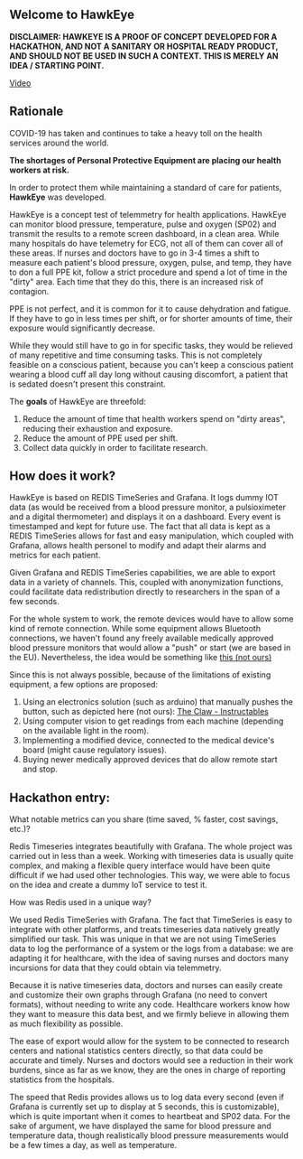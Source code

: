 ## Welcome to HawkEye
**DISCLAIMER: HAWKEYE IS A PROOF OF CONCEPT DEVELOPED FOR A HACKATHON, AND NOT A SANITARY OR HOSPITAL READY PRODUCT, AND SHOULD NOT BE USED IN SUCH A CONTEXT. THIS IS MERELY AN IDEA / STARTING POINT.**

[Video](https://youtu.be/oUgeTvT_E4c)
## Rationale

COVID-19 has taken and continues to take a heavy toll on the health services around the world. 

**The shortages of Personal Protective Equipment are placing our health workers at risk.**

In order to protect them while maintaining a standard of care for patients, **HawkEye** was developed. 

HawkEye is a concept test of telemmetry for health applications. HawkEye can monitor blood pressure, temperature, pulse and oxygen (SP02) and transmit the results to a remote screen dashboard, in a clean area. While many hospitals do have telemetry for ECG, not all of them can cover all of these areas. If nurses and doctors have to go in 3-4 times a shift to measure each patient's blood pressure, oxygen, pulse, and temp, they have to don a full PPE kit, follow a strict procedure and spend a lot of time in the "dirty" area. Each time that they do this, there is an increased risk of contagion.

PPE is not perfect, and it is common for it to cause dehydration and fatigue. If they have to go in less times per shift, or for shorter amounts of time, their exposure would significantly decrease.

While they would still have to go in for specific tasks, they would be relieved of many repetitive and time consuming tasks. This is not completely feasible on a conscious patient, because you can't keep a conscious patient wearing a blood cuff all day long without causing discomfort, a patient that is sedated doesn't present this constraint.

The **goals** of HawkEye are threefold:

1. Reduce the amount of time that health workers spend on "dirty areas", reducing their exhaustion and exposure.
2. Reduce the amount of PPE used per shift.
3. Collect data quickly in order to facilitate research.


## How does it work?

HawkEye is based on REDIS TimeSeries and Grafana. It logs dummy IOT data (as would be received from a blood pressure monitor, a pulsioximeter and a digital thermometer) and displays it on a dashboard. Every event is timestamped and kept for future use. The fact that all data is kept as a REDIS TimeSeries allows for fast and easy manipulation, which coupled with Grafana, allows health personel to modify and adapt their alarms and metrics for each patient.

Given Grafana and REDIS TimeSeries capabilities, we are able to export data in a variety of channels. This, coupled with anonymization functions, could facilitate data redistribution directly to researchers in the span of a few seconds. 

For the whole system to work, the remote devices would have to allow some kind of remote connection. While some equipment allows Bluetooth connections, we haven't found any freely available medically approved blood pressure monitors that would allow a "push" or start (we are based in the EU). Nevertheless, the idea would be something like [this (not ours)](https://www.youtube.com/watch?v=17im1J1EdZA)

Since this is not always possible, because of the limitations of existing equipment, a few options are proposed:

1. Using an electronics solution (such as arduino) that manually pushes the button, such as depicted here (not ours): [The Claw - Instructables](https://www.instructables.com/id/The-Claw-A-3D-printed-robotic-claw/)
2. Using computer vision to get readings from each machine (depending on the available light in the room).
3. Implementing a modified device, connected to the medical device's board (might cause regulatory issues).
4. Buying newer medically approved devices that do allow remote start and stop.


## Hackathon entry:

What notable metrics can you share (time saved, % faster, cost savings, etc.)?

Redis Timeseries integrates beautifully with Grafana. The whole project was carried out in less than a week. Working with timeseries data is usually quite complex, and making a flexible query interface would have been quite difficult if we had used other technologies. This way, we were able to focus on the idea and create a dummy IoT service to test it.

How was Redis used in a unique way?

We used Redis TimeSeries with Grafana. The fact that TimeSeries is easy to integrate with other platforms, and treats timeseries data natively greatly simplified our task. This was unique in that we are not using TimeSeries data to log the performance of a system or the logs from a database: we are adapting it for healthcare, with the idea of saving nurses and doctors many incursions for data that they could obtain via telemmetry.

Because it is native timeseries data, doctors and nurses can easily create and customize their own graphs through Grafana (no need to convert formats), without needing to write any code. Healthcare workers know how they want to measure this data best, and we firmly believe in allowing them as much flexibility as possible.

The ease of export would allow for the system to be connected to research centers and national statistics centers directly, so that data could be accurate and timely. Nurses and doctors would see a reduction in their work burdens, since as far as we know, they are the ones in charge of reporting statistics from the hospitals.

The speed that Redis provides allows us to log data every second (even if Grafana is currently set up to display at 5 seconds, this is customizable), which is quite important when it comes to heartbeat and SP02 data. For the sake of argument, we have displayed the same for blood pressure and temperature data, though realistically blood pressure measurements would be a few times a day, as well as temperature.


